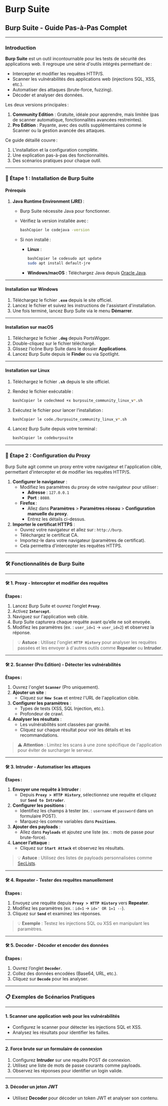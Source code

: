 # Burp Suite

## Burp Suite - Guide Pas-à-Pas Complet

***

### Introduction

**Burp Suite** est un outil incontournable pour les tests de sécurité des applications web. Il regroupe une série d'outils intégrés permettant de :

* Intercepter et modifier les requêtes HTTP/S.
* Scanner les vulnérabilités des applications web (injections SQL, XSS, etc.).
* Automatiser des attaques (brute-force, fuzzing).
* Décoder et analyser des données.

Les deux versions principales :

1. **Community Edition** : Gratuite, idéale pour apprendre, mais limitée (pas de scanner automatique, fonctionnalités avancées restreintes).
2. **Pro Edition** : Payante, avec des outils supplémentaires comme le Scanner ou la gestion avancée des attaques.

Ce guide détaillé couvre :

1. L'installation et la configuration complète.
2. Une explication pas-à-pas des fonctionnalités.
3. Des scénarios pratiques pour chaque outil.

***

### 🚀 Étape 1 : Installation de Burp Suite

#### Prérequis

1. **Java Runtime Environment (JRE)** :
   * Burp Suite nécessite Java pour fonctionner.
   *   Vérifiez la version installée avec :

       ```bash
       bashCopier le codejava -version
       ```
   * Si non installé :
     *   **Linux** :

         ```bash
         bashCopier le codesudo apt update
         sudo apt install default-jre
         ```
     * **Windows/macOS** : Téléchargez Java depuis [Oracle Java](https://www.oracle.com/java/technologies/javase-downloads.html).

***

#### Installation sur Windows

1. Téléchargez le fichier **`.exe`** depuis le site officiel.
2. Lancez le fichier et suivez les instructions de l'assistant d'installation.
3. Une fois terminé, lancez Burp Suite via le menu **Démarrer**.

***

#### Installation sur macOS

1. Téléchargez le fichier **`.dmg`** depuis PortsWigger.
2. Double-cliquez sur le fichier téléchargé.
3. Glissez l’icône Burp Suite dans le dossier **Applications**.
4. Lancez Burp Suite depuis le **Finder** ou via Spotlight.

***

#### Installation sur Linux

1. Téléchargez le fichier **`.sh`** depuis le site officiel.
2.  Rendez le fichier exécutable :

    ```bash
    bashCopier le codechmod +x burpsuite_community_linux_v*.sh
    ```
3.  Exécutez le fichier pour lancer l’installation :

    ```bash
    bashCopier le code./burpsuite_community_linux_v*.sh
    ```
4.  Lancez Burp Suite depuis votre terminal :

    ```bash
    bashCopier le codeburpsuite
    ```

***

### 🚀 Étape 2 : Configuration du Proxy

Burp Suite agit comme un proxy entre votre navigateur et l'application cible, permettant d’intercepter et de modifier les requêtes HTTP/S.

1. **Configurer le navigateur** :
   * Modifiez les paramètres du proxy de votre navigateur pour utiliser :
     * **Adresse** : `127.0.0.1`
     * **Port** : `8080`.
   * **Firefox** :
     * Allez dans **Paramètres** > **Paramètres réseau** > **Configuration manuelle du proxy**.
     * Entrez les détails ci-dessus.
2. **Importer le certificat HTTPS** :
   * Ouvrez votre navigateur et allez sur : `http://burp`.
   * Téléchargez le certificat CA.
   * Importez-le dans votre navigateur (paramètres de certificat).
   * Cela permettra d’intercepter les requêtes HTTPS.

***

### 🛠️ Fonctionnalités de Burp Suite

***

#### 🛠️ 1. **Proxy** - Intercepter et modifier des requêtes

**Étapes :**

1. Lancez Burp Suite et ouvrez l’onglet **`Proxy`**.
2. Activez **`Intercept`**.
3. Naviguez sur l'application web cible.
4. Burp Suite capturera chaque requête avant qu’elle ne soit envoyée.
5. Modifiez les paramètres (ex. : `user_id=1` → `user_id=2`) et observez la réponse.

> 💡 **Astuce** : Utilisez l'onglet **`HTTP History`** pour analyser les requêtes passées et les envoyer à d'autres outils comme **Repeater** ou **Intruder**.

***

#### 🛠️ 2. **Scanner (Pro Edition)** - Détecter les vulnérabilités

**Étapes :**

1. Ouvrez l'onglet **`Scanner`** (Pro uniquement).
2. **Ajouter un site** :
   * Cliquez sur **`New Scan`** et entrez l'URL de l'application cible.
3. **Configurer les paramètres** :
   * Types de tests (XSS, SQL Injection, etc.).
   * Profondeur de crawl.
4. **Analyser les résultats** :
   * Les vulnérabilités sont classées par gravité.
   * Cliquez sur chaque résultat pour voir les détails et les recommandations.

> ⚠️ **Attention** : Limitez les scans à une zone spécifique de l'application pour éviter de surcharger le serveur.

***

#### 🛠️ 3. **Intruder** - Automatiser les attaques

**Étapes :**

1. **Envoyer une requête à Intruder** :
   * Depuis **`Proxy > HTTP History`**, sélectionnez une requête et cliquez sur **`Send to Intruder`**.
2. **Configurer les positions** :
   * Identifiez les champs à tester (ex. : `username` et `password` dans un formulaire POST).
   * Marquez-les comme variables dans **`Positions`**.
3. **Ajouter des payloads** :
   * Allez dans **`Payloads`** et ajoutez une liste (ex. : mots de passe pour brute-force).
4. **Lancer l’attaque** :
   * Cliquez sur **`Start Attack`** et observez les résultats.

> 💡 **Astuce** : Utilisez des listes de payloads personnalisées comme [SecLists](https://github.com/danielmiessler/SecLists).

***

#### 🛠️ 4. **Repeater** - Tester des requêtes manuellement

**Étapes :**

1. Envoyez une requête depuis **`Proxy > HTTP History`** vers **Repeater**.
2. Modifiez les paramètres (ex. : `id=1` → `id=' OR 1=1 --`).
3. Cliquez sur **`Send`** et examinez les réponses.

> 💡 **Exemple** : Testez les injections SQL ou XSS en manipulant les paramètres.

***

#### 🛠️ 5. **Decoder** - Décoder et encoder des données

**Étapes :**

1. Ouvrez l’onglet **`Decoder`**.
2. Collez des données encodées (Base64, URL, etc.).
3. Cliquez sur **`Decode`** pour les analyser.

***

### 📋 Exemples de Scénarios Pratiques

***

#### 1. **Scanner une application web pour les vulnérabilités**

* Configurez le scanner pour détecter les injections SQL et XSS.
* Analysez les résultats pour identifier les failles.

***

#### 2. **Force brute sur un formulaire de connexion**

1. Configurez **Intruder** sur une requête POST de connexion.
2. Utilisez une liste de mots de passe courants comme payloads.
3. Observez les réponses pour identifier un login valide.

***

#### 3. **Décoder un jeton JWT**

* Utilisez **Decoder** pour décoder un token JWT et analyser son contenu.
